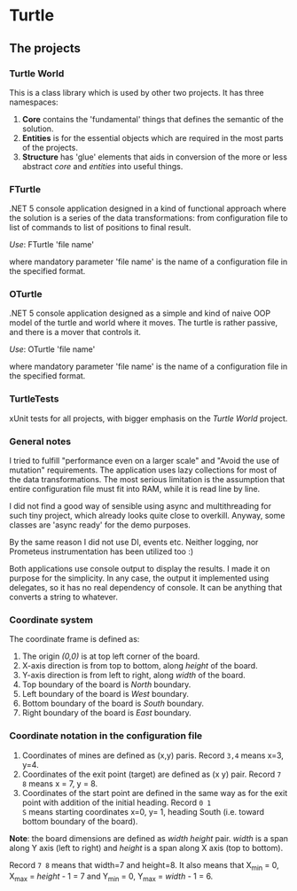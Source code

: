# Turtle

## The projects

### Turtle World
This is a class library which is used by other two projects. It has three namespaces:
 1. __Core__ contains the 'fundamental' things that defines the semantic of the solution.
 1. __Entities__ is for the essential objects which are required in the most parts of the projects. 
 1. __Structure__ has 'glue' elements that aids in conversion of the more or less abstract _core_ and _entities_ into useful things.

### FTurtle
.NET 5 console application designed in a kind of functional approach where the solution is a series of the data transformations:
 from configuration file to list of commands to list of positions to final result.

_Use_: FTurtle 'file name' 

where mandatory parameter 'file name' is the name of a configuration file in the specified format.

### OTurtle
.NET 5 console application designed as a simple and kind of naive OOP model of the turtle and world where it moves.
The turtle is rather passive, and there is a mover that controls it.

_Use_: OTurtle 'file name'

where mandatory parameter 'file name' is the name of a configuration file in the specified format.

### TurtleTests
xUnit tests for all projects, with bigger emphasis on the _Turtle World_ project.

### General notes
I tried to fulfill "performance even on a larger scale" and "Avoid the use of mutation" requirements.
The application uses lazy collections for most of the data transformations. The most serious limitation is the assumption that
entire configuration file must fit into RAM, while it is read line by line.

I did not find a good way of sensible using async and multithreading for such tiny project, which already looks quite close to overkill.
Anyway, some classes are 'async ready' for the demo purposes.

By the same reason I did not use DI, events etc. Neither logging, nor Prometeus instrumentation has been utilized too :)

Both applications use console output to display the results. I made it on purpose for the simplicity. In any case, the output
it implemented using delegates, so it has no real dependency of console. It can be anything that converts a string to whatever.

### Coordinate system
The coordinate frame is defined as:
 1. The origin _(0,0)_ is at top left corner of the board.
 1. X-axis direction is from top to bottom, along _height_ of the board.
 1. Y-axis direction is from left to right, along _width_ of the board.
 1. Top boundary of the board is _North_ boundary.
 1. Left boundary of the board is _West_ boundary.
 1. Bottom boundary of the board is _South_ boundary.
 1. Right boundary of the board is _East_ boundary.

### Coordinate notation in the configuration file
 1. Coordinates of mines are defined as (x,y) paris. Record <code>3,4</code> means x=3, y=4.
 1. Coordinates of the exit point (target) are defined as (x y) pair. Record <code>7 8</code> means x = 7, y = 8.
 1. Coordinates of the start point are defined in the same way as for the exit point with addition of the initial heading. 
    Record <code>0 1 S</code> means starting coordinates x=0, y= 1, heading South (i.e. toward bottom boundary of the board).
    
__Note__: the board dimensions are defined as _width_ _height_ pair. _width_ is a span along Y axis (left to right) and _height_
is a span along X axis (top to bottom). 

Record <code>7 8</code> means that width=7 and height=8. 
It also means that X<sub>min</sub> = 0, X<sub>max</sub> = _height_ - 1 = 7
and Y<sub>min</sub> = 0, Y<sub>max</sub> = _width_ - 1 = 6.
